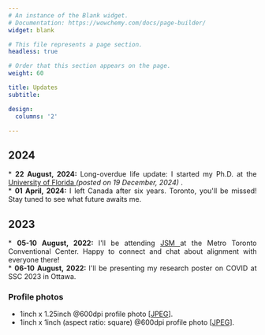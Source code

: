 ```yaml
---
# An instance of the Blank widget.
# Documentation: https://wowchemy.com/docs/page-builder/
widget: blank

# This file represents a page section.
headless: true

# Order that this section appears on the page.
weight: 60

title: Updates
subtitle:

design:
  columns: '2'

---
```


## 2024 

<div style='text-align: justify'>
* <b> 22 August, 2024: </b> Long-overdue life update: I started my Ph.D. at the <a href="https://stat.ufl.edu/" target="_blank"> University of Florida </a> <em> (posted on 19 December, 2024) </em>.
<br/>
* <b> 01 April, 2024: </b> I left Canada after six years. Toronto, you'll be missed! Stay tuned to see what future awaits me.
</div>

## 2023

<div style='text-align: justify'>
* <b> 05-10 August, 2022: </b> I'll be attending <a href="https://ww2.amstat.org/meetings/jsm/2023/" target="_blank"> JSM </a> at the Metro Toronto Conventional Center. Happy to connect and chat about alignment with everyone there!
<br/>
* <b> 06-10 August, 2022: </b> I'll be presenting my research poster on COVID at SSC 2023 in Ottawa.
</div>


### Profile photos
* 1inch x 1.25inch @600dpi profile photo [[JPEG](/img/abasu-journal-600dpi.jpg)].
* 1inch x 1inch (aspect ratio: square) @600dpi profile photo [[JPEG](/img/profile-square-no-reflection.jpg)].
